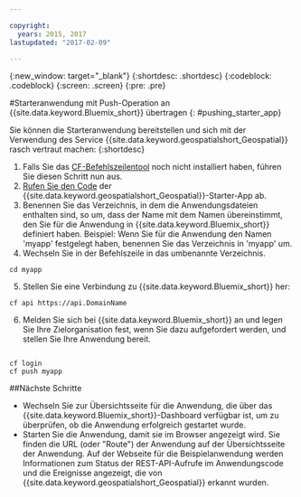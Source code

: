 ```yaml
---

copyright:
  years: 2015, 2017
lastupdated: "2017-02-09"

---
```


<!-- Attribute definitions --> 
{:new_window: target="_blank"}
{:shortdesc: .shortdesc}
{:codeblock: .codeblock}
{:screen: .screen}
{:pre: .pre}

#Starteranwendung mit Push-Operation an {{site.data.keyword.Bluemix_short}} übertragen
{: #pushing_starter_app}


 
Sie können die Starteranwendung bereitstellen und sich mit der Verwendung des Service {{site.data.keyword.geospatialshort_Geospatial}} rasch vertraut machen:
{:shortdesc}

1. Falls Sie das [CF-Befehlszeilentool](docs/starters/install_cli.html) noch nicht installiert haben,
führen Sie diesen Schritt nun aus.
2. [Rufen Sie den Code](https://hub.jazz.net/project/streamscloud/geo-starter/overview) der {{site.data.keyword.geospatialshort_Geospatial}}-Starter-App ab. 
3. Benennen Sie das Verzeichnis, in dem die Anwendungsdateien enthalten sind, so um, dass der Name mit dem Namen übereinstimmt, den Sie für die Anwendung in {{site.data.keyword.Bluemix_short}} definiert haben. Beispiel: Wenn Sie für die Anwendung den Namen 'myapp' festgelegt haben, benennen Sie das Verzeichnis in 'myapp' um.
4. Wechseln Sie in der Befehlszeile in das umbenannte Verzeichnis.
<pre><code>cd myapp</code></pre>
5. Stellen Sie eine Verbindung zu {{site.data.keyword.Bluemix_short}} her:
<pre><code>cf api https://api.DomainName</code></pre>
6. Melden Sie sich bei {{site.data.keyword.Bluemix_short}} an und legen Sie Ihre
Zielorganisation fest, wenn Sie dazu aufgefordert werden, und
stellen Sie Ihre Anwendung bereit.
<pre><code>
cf login
cf push myapp
</code></pre>

##Nächste Schritte

* Wechseln Sie zur Übersichtsseite für die Anwendung, die über das {{site.data.keyword.Bluemix_short}}-Dashboard verfügbar ist, um zu überprüfen, ob die Anwendung erfolgreich gestartet wurde.
* Starten Sie die Anwendung, damit sie im Browser angezeigt wird. Sie finden die URL (oder "Route") der Anwendung auf der Übersichtsseite der Anwendung. Auf der Webseite für die Beispielanwendung werden Informationen zum Status der REST-API-Aufrufe im Anwendungscode und die Ereignisse angezeigt, die von {{site.data.keyword.geospatialshort_Geospatial}} erkannt wurden.
